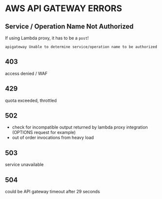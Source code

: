 # AWS API GATEWAY ERRORS

## Service / Operation Name Not Authorized

If using Lambda proxy, it has to be a `post`!

`apigateway Unable to determine service/operation name to be authorized`

## 403

access denied / WAF

## 429

quota exceeded, throttled

## 502

- check for incompatible output returned by lambda proxy integration (OPTIONS request for example)
- out of order invocations from heavy load

## 503

service unavailable

## 504

could be API gateway timeout after 29 seconds

